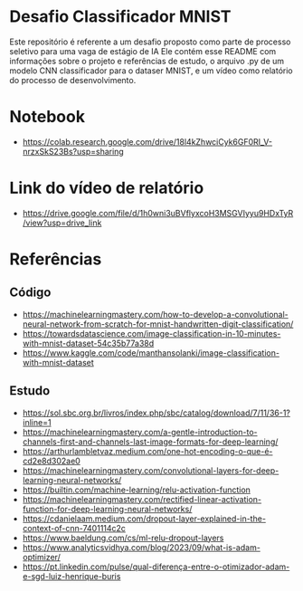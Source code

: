 # Desafio Classificador MNIST
Este repositório é referente a um desafio proposto como parte de processo seletivo para uma vaga de estágio de IA
Ele contém esse README com informações sobre o projeto e referências de estudo, o arquivo .py de um modelo CNN classificador para o dataser MNIST, e um vídeo como relatório do processo de desenvolvimento.

# Notebook
- https://colab.research.google.com/drive/18l4kZhwciCyk6GF0RI_V-nrzxSkS23Bs?usp=sharing

# Link do vídeo de relatório
- https://drive.google.com/file/d/1h0wni3uBVflyxcoH3MSGVIyyu9HDxTyR/view?usp=drive_link

# Referências
## Código
- https://machinelearningmastery.com/how-to-develop-a-convolutional-neural-network-from-scratch-for-mnist-handwritten-digit-classification/
- https://towardsdatascience.com/image-classification-in-10-minutes-with-mnist-dataset-54c35b77a38d
- https://www.kaggle.com/code/manthansolanki/image-classification-with-mnist-dataset

## Estudo
- https://sol.sbc.org.br/livros/index.php/sbc/catalog/download/7/11/36-1?inline=1
- https://machinelearningmastery.com/a-gentle-introduction-to-channels-first-and-channels-last-image-formats-for-deep-learning/
- https://arthurlambletvaz.medium.com/one-hot-encoding-o-que-é-cd2e8d302ae0
- https://machinelearningmastery.com/convolutional-layers-for-deep-learning-neural-networks/
- https://builtin.com/machine-learning/relu-activation-function
- https://machinelearningmastery.com/rectified-linear-activation-function-for-deep-learning-neural-networks/
- https://cdanielaam.medium.com/dropout-layer-explained-in-the-context-of-cnn-7401114c2c
- https://www.baeldung.com/cs/ml-relu-dropout-layers
- https://www.analyticsvidhya.com/blog/2023/09/what-is-adam-optimizer/
- https://pt.linkedin.com/pulse/qual-diferença-entre-o-otimizador-adam-e-sgd-luiz-henrique-buris